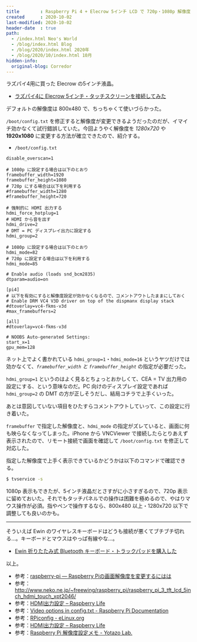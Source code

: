 ```yaml
---
title        : Raspberry Pi 4 + Elecrow 5インチ LCD で 720p・1080p 解像度で表示する方法
created      : 2020-10-02
last-modified: 2020-10-02
header-date  : true
path:
  - /index.html Neo's World
  - /blog/index.html Blog
  - /blog/2020/index.html 2020年
  - /blog/2020/10/index.html 10月
hidden-info:
  original-blog: Corredor
---
```


ラズパイ4用に買った Elecrow の5インチ液晶。

- [ラズパイ4に Elecrow 5インチ・タッチスクリーンを接続してみた](/blog/2020/06/29-01.html)

デフォルトの解像度は 800x480 で、ちっちゃくて使いづらかった。

`/boot/config.txt` を修正すると解像度が変更できるようだったのだが、イマイチ効かなくて試行錯誤していた。今回ようやく解像度を *1280x720* や **1920x1080** に変更する方法が確立できたので、紹介する。

- `/boot/config.txt`

```properties
disable_overscan=1

# 1080p に設定する場合は以下のとおり
framebuffer_width=1920
framebuffer_height=1080
# 720p にする場合は以下を利用する
#framebuffer_width=1280
#framebuffer_height=720

# 強制的に HDMI 出力する
hdmi_force_hotplug=1
# HDMI から音を出す
hdmi_drive=2
# DMT = PC ディスプレイ出力に設定する
hdmi_group=2

# 1080p に設定する場合は以下のとおり
hdmi_mode=82
# 720p に設定する場合は以下を利用する
hdmi_mode=85

# Enable audio (loads snd_bcm2835)
dtparam=audio=on

[pi4]
# 以下を有効にすると解像度設定が効かなくなるので、コメントアウトしたままにしておく
# Enable DRM VC4 V3D driver on top of the dispmanx display stack
#dtoverlay=vc4-fkms-v3d
#max_framebuffers=2

[all]
#dtoverlay=vc4-fkms-v3d

# NOOBS Auto-generated Settings:
start_x=1
gpu_mem=128
```

ネット上でよく書かれている `hdmi_group=1`・`hdmi_mode=16` というヤツだけでは効かなくて、*`framebuffer_width` と `framebuffer_height`* の指定が必要だった。

`hdmi_group=1` というのはよく見るとちょっとおかしくて、CEA = TV 出力用の設定にする、という意味なのだ。PC 向けのディスプレイ設定であれば `hdmi_group=2` の DMT の方が正しそうだし、結局コチラで上手くいった。

あとは意図していない項目をひたすらコメントアウトしていって、この設定に行き着いた。

`framebuffer` で指定した解像度と、`hdmi_mode` の指定がズレていると、画面に何も映らなくなってしまった。iPhone から VNCViewer で接続したらとりあえず表示されたので、リモート接続で画面を確認して `/boot/config.txt` を修正して対応した。

指定した解像度で上手く表示できているかどうかは以下のコマンドで確認できる。

```bash
$ tvservice -s
```

1080p 表示もできたが、5インチ液晶だとさすがに小さすぎるので、720p 表示に留めておいた。それでもタッチパネルでの操作は困難を極めるので、やはりマウス操作が必須。指やペンで操作するなら、800x480 以上・1280x720 以下で調整しても良いのかも。

---

そういえば Ewin のワイヤレスキーボードはどうも接続が悪くてブチブチ切れる…。キーボードとマウスはやっぱ有線やな…。

- [Ewin 折りたたみ式 Bluetooth キーボード・トラックパッドを購入した](/blog/2020/07/01-01.html)

以上。

- 参考：[raspberry-pi — Raspberry Piの画面解像度を変更するにはは](https://www.it-swarm.dev/ja/raspberry-pi/raspberry-pi%E3%81%AE%E7%94%BB%E9%9D%A2%E8%A7%A3%E5%83%8F%E5%BA%A6%E3%82%92%E5%A4%89%E6%9B%B4%E3%81%99%E3%82%8B%E3%81%AB%E3%81%AF%E3%81%AF/1046607883/)
- 参考：<http://www.neko.ne.jp/~freewing/raspberry_pi/raspberry_pi_3_tft_lcd_5inch_hdmi_touch_xpt2046/>
- 参考：[HDMI出力設定 – Raspberry Life](https://raspberrylife.wordpress.com/2013/02/02/hdmi%E5%87%BA%E5%8A%9B%E8%A8%AD%E5%AE%9A/)
- 参考：[Video options in config.txt - Raspberry Pi Documentation](https://www.raspberrypi.org/documentation/configuration/config-txt/video.md)
- 参考：[RPiconfig - eLinux.org](https://elinux.org/RPiconfig)
- 参考：[HDMI出力設定 – Raspberry Life](https://raspberrylife.wordpress.com/2013/02/02/hdmi%E5%87%BA%E5%8A%9B%E8%A8%AD%E5%AE%9A/)
- 参考：[Raspberry Pi 解像度設定メモ - Yotazo Lab.](https://yotazo.hateblo.jp/entry/2015/02/19/170014)
